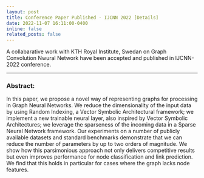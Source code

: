 ```yaml
---
layout: post
title: Conference Paper Published - IJCNN 2022 [Details]
date: 2022-11-07 16:11:00-0400
inline: false
related_posts: false
---
```


A collabarative work with KTH Royal Institute, Swedan on Graph Convolution Nwural Network have been accepted and published in IJCNN-2022 conference.

***
<h3> Abstract: </h3>
In this paper, we propose a novel way of representing graphs for processing in Graph Neural Networks. We reduce the dimensionality of the input data by using Random Indexing, a Vector Symbolic Architectural framework; we implement a new trainable neural layer, also inspired by Vector Symbolic Architectures; we leverage the sparseness of the incoming data in a Sparse Neural Network framework. Our experiments on a number of publicly available datasets and standard benchmarks demonstrate that we can reduce the number of parameters by up to two orders of magnitude. We show how this parsimonious approach not only delivers competitive results but even improves performance for node classification and link prediction. We find that this holds in particular for cases where the graph lacks node features.

<!-- Jean shorts raw denim Vice normcore, art party High Life PBR skateboard stumptown vinyl kitsch. Four loko meh 8-bit, tousled banh mi tilde forage Schlitz dreamcatcher twee 3 wolf moon. Chambray asymmetrical paleo salvia, sartorial umami four loko master cleanse drinking vinegar brunch. <a href="https://www.pinterest.com">Pinterest</a> DIY authentic Schlitz, hoodie Intelligentsia butcher trust fund brunch shabby chic Kickstarter forage flexitarian. Direct trade <a href="https://en.wikipedia.org/wiki/Cold-pressed_juice">cold-pressed</a> meggings stumptown plaid, pop-up taxidermy. Hoodie XOXO fingerstache scenester Echo Park. Plaid ugh Wes Anderson, freegan pug selvage fanny pack leggings pickled food truck DIY irony Banksy.

#### Hipster list
<ul>
    <li>brunch</li>
    <li>fixie</li>
    <li>raybans</li>
    <li>messenger bag</li>
</ul>

Hoodie Thundercats retro, tote bag 8-bit Godard craft beer gastropub. Truffaut Tumblr taxidermy, raw denim Kickstarter sartorial dreamcatcher. Quinoa chambray slow-carb salvia readymade, bicycle rights 90's yr typewriter selfies letterpress cardigan vegan.

***

Pug heirloom High Life vinyl swag, single-origin coffee four dollar toast taxidermy reprehenderit fap distillery master cleanse locavore. Est anim sapiente leggings Brooklyn ea. Thundercats locavore excepteur veniam eiusmod. Raw denim Truffaut Schlitz, migas sapiente Portland VHS twee Bushwick Marfa typewriter retro id keytar.

> We do not grow absolutely, chronologically. We grow sometimes in one dimension, and not in another, unevenly. We grow partially. We are relative. We are mature in one realm, childish in another.
> —Anais Nin

Fap aliqua qui, scenester pug Echo Park polaroid irony shabby chic ex cardigan church-key Odd Future accusamus. Blog stumptown sartorial squid, gastropub duis aesthetic Truffaut vero. Pinterest tilde twee, odio mumblecore jean shorts lumbersexual. -->
